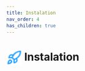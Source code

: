```yaml
---
title: Instalation
nav_order: 4
has_children: true
---
```

# <img style="vertical-align:middle; width: 40px; height:40px;" src="https://raw.githubusercontent.com/bxyteam/satellite-test/refs/heads/main/docs/images/rocket.png"> Instalation


